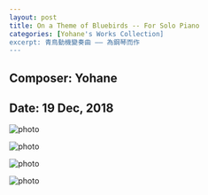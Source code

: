 ```yaml
---
layout: post
title: On a Theme of Bluebirds -- For Solo Piano
categories: [Yohane's Works Collection]
excerpt: 青鳥動機變奏曲 —— 為鋼琴而作
---
```

## Composer: Yohane

## Date: 19 Dec, 2018

![photo](/maples/assets/Bluebirds/1.png)

![photo](/maples/assets/Bluebirds/2.png)

![photo](/maples/assets/Bluebirds/3.png)

![photo](/maples/assets/Bluebirds/4.png)